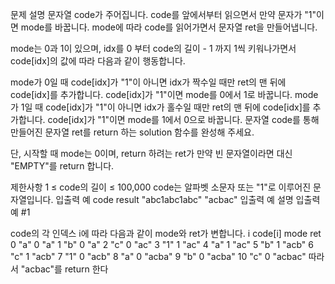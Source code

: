 문제 설명
문자열 code가 주어집니다.
code를 앞에서부터 읽으면서 만약 문자가 "1"이면 mode를 바꿉니다. mode에 따라 code를 읽어가면서 문자열 ret을 만들어냅니다.

mode는 0과 1이 있으며, idx를 0 부터 code의 길이 - 1 까지 1씩 키워나가면서 code[idx]의 값에 따라 다음과 같이 행동합니다.

mode가 0일 때
code[idx]가 "1"이 아니면 idx가 짝수일 때만 ret의 맨 뒤에 code[idx]를 추가합니다.
code[idx]가 "1"이면 mode를 0에서 1로 바꿉니다.
mode가 1일 때
code[idx]가 "1"이 아니면 idx가 홀수일 때만 ret의 맨 뒤에 code[idx]를 추가합니다.
code[idx]가 "1"이면 mode를 1에서 0으로 바꿉니다.
문자열 code를 통해 만들어진 문자열 ret를 return 하는 solution 함수를 완성해 주세요.

단, 시작할 때 mode는 0이며, return 하려는 ret가 만약 빈 문자열이라면 대신 "EMPTY"를 return 합니다.

제한사항
1 ≤ code의 길이 ≤ 100,000
code는 알파벳 소문자 또는 "1"로 이루어진 문자열입니다.
입출력 예
code	result
"abc1abc1abc"	"acbac"
입출력 예 설명
입출력 예 #1

code의 각 인덱스 i에 따라 다음과 같이 mode와 ret가 변합니다.
i	code[i]	mode	ret
0	"a"	0	"a"
1	"b"	0	"a"
2	"c"	0	"ac"
3	"1"	1	"ac"
4	"a"	1	"ac"
5	"b"	1	"acb"
6	"c"	1	"acb"
7	"1"	0	"acb"
8	"a"	0	"acba"
9	"b"	0	"acba"
10	"c"	0	"acbac"
따라서 "acbac"를 return 한다